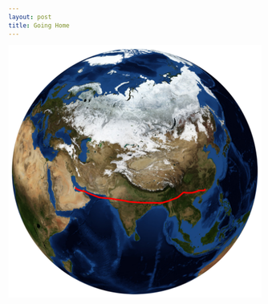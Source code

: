 ```yaml
---
layout: post
title: Going Home
---
```

![Going Home](https://raw.githubusercontent.com/shawlynchen/shawlynchen.github.io/master/images/QTR874.png)
